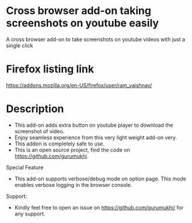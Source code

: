 # Cross browser add-on taking screenshots on youtube easily
A cross browser add-on to take screenshots on youtube videos with just a single click

# Firefox listing link
https://addons.mozilla.org/en-US/firefox/user/ram_vaishnav/

# Description
* This add-on adds extra button on youtube player to download the screenshot of video.
* Enjoy seamless experience from this very light weight add-on very.
* This addon is completely safe to use.
* This is an open source project, find the code on https://github.com/gurumukhi.

Special Feature
* This add-on supports verbose/debug mode on option page. This mode enables verbose logging in the browser console.

Support:
* Kindly feel free to open an issue on https://github.com/gurumukhi/ for any support.